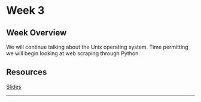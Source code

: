 # Week 3

## Week Overview

We will continue talking about the Unix operating system. Time permitting we will begin looking at web scraping through Python.

## Resources

[Slides]()

-----
